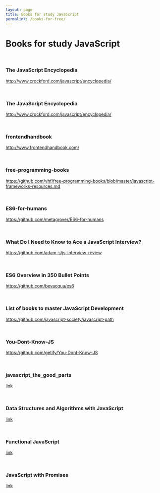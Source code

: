 ```yaml
---
layout: page
title: Books for study JavaScript
permalink: /books-for-free/
---
```


# Books for study JavaScript

<br/>


### The JavaScript Encyclopedia  
http://www.crockford.com/javascript/encyclopedia/

<br/>

### The JavaScript Encyclopedia  
http://www.crockford.com/javascript/encyclopedia/

<br/>

### frontendhandbook  
http://www.frontendhandbook.com/

<br/>

### free-programming-books  
https://github.com/vhf/free-programming-books/blob/master/javascript-frameworks-resources.md


<br/>

### ES6-for-humans  
https://github.com/metagrover/ES6-for-humans

<br/>

### What Do I Need to Know to Ace a JavaScript Interview?  
https://github.com/adam-s/js-interview-review


<br/>

### ES6 Overview in 350 Bullet Points
https://github.com/bevacqua/es6


<br/>

### List of books to master JavaScript Development  
https://github.com/javascript-society/javascript-path


<br/>

### You-Dont-Know-JS  
https://github.com/getify/You-Dont-Know-JS



<br/>

### javascript_the_good_parts

<a href="https://github.com/classicemi/ebooks/blob/master/javascript_the_good_parts.pdf">link</a>


<br/>

### Data Structures and Algorithms with JavaScript

<a href="https://github.com/classicemi/ebooks/blob/master/Data%20Structures%20and%20Algorithms%20with%20JavaScript.pdf">link</a>



<br/>

### Functional JavaScript

<a href="https://github.com/classicemi/ebooks/blob/master/Functional%20JavaScript.pdf">link</a>


<br/>

### JavaScript with Promises

<a href="https://github.com/classicemi/ebooks/blob/master/JavaScript%20with%20Promises.pdf">link</a>
